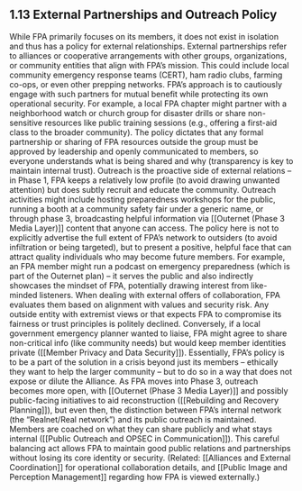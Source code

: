 ## 1.13 External Partnerships and Outreach Policy

  

While FPA primarily focuses on its members, it does not exist in isolation and thus has a policy for external relationships. External partnerships refer to alliances or cooperative arrangements with other groups, organizations, or community entities that align with FPA’s mission. This could include local community emergency response teams (CERT), ham radio clubs, farming co-ops, or even other prepping networks. FPA’s approach is to cautiously engage with such partners for mutual benefit while protecting its own operational security. For example, a local FPA chapter might partner with a neighborhood watch or church group for disaster drills or share non-sensitive resources like public training sessions (e.g., offering a first-aid class to the broader community). The policy dictates that any formal partnership or sharing of FPA resources outside the group must be approved by leadership and openly communicated to members, so everyone understands what is being shared and why (transparency is key to maintain internal trust). Outreach is the proactive side of external relations – in Phase 1, FPA keeps a relatively low profile (to avoid drawing unwanted attention) but does subtly recruit and educate the community. Outreach activities might include hosting preparedness workshops for the public, running a booth at a community safety fair under a generic name, or through phase 3, broadcasting helpful information via [[Outernet (Phase 3 Media Layer)]] content that anyone can access. The policy here is not to explicitly advertise the full extent of FPA’s network to outsiders (to avoid infiltration or being targeted), but to present a positive, helpful face that can attract quality individuals who may become future members. For example, an FPA member might run a podcast on emergency preparedness (which is part of the Outernet plan) – it serves the public and also indirectly showcases the mindset of FPA, potentially drawing interest from like-minded listeners. When dealing with external offers of collaboration, FPA evaluates them based on alignment with values and security risk. Any outside entity with extremist views or that expects FPA to compromise its fairness or trust principles is politely declined. Conversely, if a local government emergency planner wanted to liaise, FPA might agree to share non-critical info (like community needs) but would keep member identities private ([[Member Privacy and Data Security]]). Essentially, FPA’s policy is to be a part of the solution in a crisis beyond just its members – ethically they want to help the larger community – but to do so in a way that does not expose or dilute the Alliance. As FPA moves into Phase 3, outreach becomes more open, with [[Outernet (Phase 3 Media Layer)]] and possibly public-facing initiatives to aid reconstruction ([[Rebuilding and Recovery Planning]]), but even then, the distinction between FPA’s internal network (the “Realnet/Real network”) and its public outreach is maintained. Members are coached on what they can share publicly and what stays internal ([[Public Outreach and OPSEC in Communication]]). This careful balancing act allows FPA to maintain good public relations and partnerships without losing its core identity or security. (Related: [[Alliances and External Coordination]] for operational collaboration details, and [[Public Image and Perception Management]] regarding how FPA is viewed externally.)